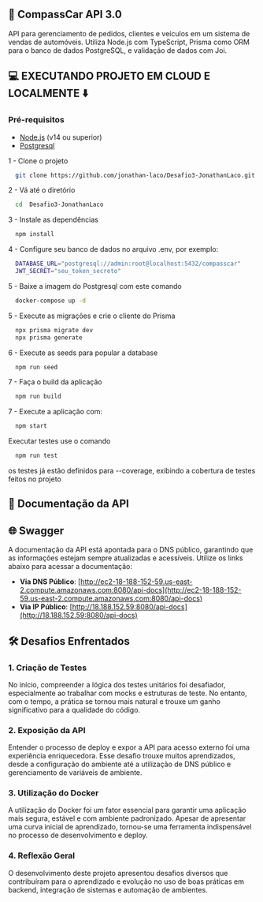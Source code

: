 ## 🚗 CompassCar API 3.0

API para gerenciamento de pedidos, clientes e veículos em um sistema de vendas de automóveis. Utiliza Node.js com TypeScript, Prisma como ORM para o banco de dados PostgreSQL, e validação de dados com Joi.

## 💻 EXECUTANDO PROJETO EM CLOUD E LOCALMENTE ⬇️

### Pré-requisitos

- [Node.js](https://nodejs.org/) (v14 ou superior)
- [Postgresql](https://www.postgresql.org/)

1 - Clone o projeto

```bash
  git clone https://github.com/jonathan-laco/Desafio3-JonathanLaco.git
```

2 - Vá até o diretório

```bash
  cd  Desafio3-JonathanLaco
```

3 - Instale as dependências

```bash
  npm install
```

4 - Configure seu banco de dados no arquivo .env, por exemplo:

```bash
  DATABASE_URL="postgresql://admin:root@localhost:5432/compasscar"
  JWT_SECRET="seu_token_secreto"
```

5 - Baixe a imagem do Postgresql com este comando

```bash
  docker-compose up -d
```

5 - Execute as migrações e crie o cliente do Prisma

```bash
  npx prisma migrate dev
  npx prisma generate
```

6 - Execute as seeds para popular a database

```bash
  npm run seed
```

7 - Faça o build da aplicação

```bash
  npm run build
```

7 - Execute a aplicação com:

```bash
  npm start
```

Executar testes use o comando

```bash
  npm run test
```

os testes já estão definidos para --coverage, exibindo a cobertura de testes feitos no projeto

## 🔢 Documentação da API

## 🌐 Swagger

A documentação da API está apontada para o DNS público, garantindo que as informações estejam sempre atualizadas e acessíveis. Utilize os links abaixo para acessar a documentação:

- **Via DNS Público**: [http://ec2-18-188-152-59.us-east-2.compute.amazonaws.com:8080/api-docs](http://ec2-18-188-152-59.us-east-2.compute.amazonaws.com:8080/api-docs)
- **Via IP Público**: [http://18.188.152.59:8080/api-docs](http://18.188.152.59:8080/api-docs)

## 🛠️ Desafios Enfrentados

### 1. Criação de Testes

No início, compreender a lógica dos testes unitários foi desafiador, especialmente ao trabalhar com mocks e estruturas de teste. No entanto, com o tempo, a prática se tornou mais natural e trouxe um ganho significativo para a qualidade do código.

### 2. Exposição da API

Entender o processo de deploy e expor a API para acesso externo foi uma experiência enriquecedora. Esse desafio trouxe muitos aprendizados, desde a configuração do ambiente até a utilização de DNS público e gerenciamento de variáveis de ambiente.

### 3. Utilização do Docker

A utilização do Docker foi um fator essencial para garantir uma aplicação mais segura, estável e com ambiente padronizado. Apesar de apresentar uma curva inicial de aprendizado, tornou-se uma ferramenta indispensável no processo de desenvolvimento e deploy.

### 4. Reflexão Geral

O desenvolvimento deste projeto apresentou desafios diversos que contribuíram para o aprendizado e evolução no uso de boas práticas em backend, integração de sistemas e automação de ambientes.
